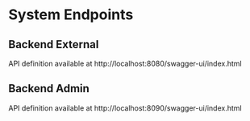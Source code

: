 # System Endpoints #

## Backend External ##

API definition available at
http://localhost:8080/swagger-ui/index.html

## Backend Admin ##

API definition available at
http://localhost:8090/swagger-ui/index.html
